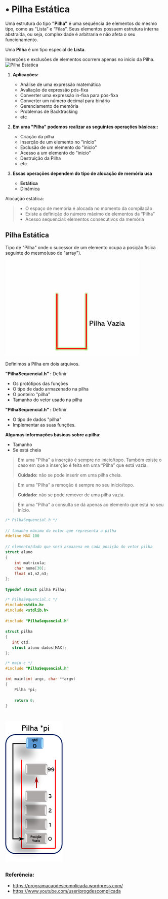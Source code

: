 # •	Pilha Estática 

Uma estrutura do tipo **"Pilha"** é uma sequência de elementos do mesmo tipo, como as “Lista” e “Filas”. Seus elementos possuem estrutura interna abstraída, ou seja, complexidade é arbitraria e não afeta o seu funcionamento.
 

Uma **Pilha** é um tipo especial de **Lista**.

Inserções e exclusões de elementos ocorrem apenas no início da Pilha.
![Pilha Estatica](https://github.com/augusto-vieira/LinguagemC_Pilha/tree/master/PilhaEstatica/img/gif)

1. **Aplicações:**
    - Análise de uma expressão matemática 
    - Avaliação de expressão pós-fixa
    - Converter uma expressão in-fixa para pós-fixa
    - Converter um número decimal para binário
    - Gerenciamento de memória
    - Problemas de Backtracking
    - etc


2. **Em uma "Pilha" podemos realizar as seguintes operações básicas::**
    - Criação da pilha
    - Inserção de um elemento no "início"
    - Exclusão de um elemento do "inicio"
    - Acesso a um elemento do "inicio"
    - Destruição da Pilha
    - etc


3. **Essas operações dependem do tipo de alocação de memória usa**
    - **Estática**
    - Dinâmica

Alocação estática:  

>- O espaço de memória é alocada no momento da compilação
>-  Existe a definição do número máximo de elementos da “Pilha”
>- Acesso sequencial: elementos consecutivos da memória 


## **Pilha Estática**
Tipo de "Pilha" onde o sucessor de um elemento ocupa a posição física seguinte do mesmo(uso de "array").

![Pilha pi](https://github.com/augusto-vieira/LinguagemC_Pilha/blob/master/PilhaEstatica/img/gif/Push_Pop.gif)


Definimos a Pilha em dois arquivos.

**"PilhaSequencial.h" :** Definir
- Os protótipos das funções
- O tipo de dado armazenado na pilha
- O ponteiro "pilha"
- Tamanho do vetor usado na pilha

**"PilhaSequencial.h" :** Definir
- O tipo de dados  "pilha"
- Implementar as suas funções. 


**Algumas informações básicas sobre a pilha:**
 - Tamanho
 - Se está cheia



>Em uma "Pilha" a inserção é sempre no início/topo. Também existe o caso em que a inserção é feita em uma “Pilha” que está vazia.
>
>**Cuidado:** não se pode inserir em uma pilha cheia.

>Em uma "Pilha" a remoção é sempre no seu início/topo.
>
>**Cuidado:** não se pode remover de uma pilha vazia.

> Em uma "Pilha" a consulta se dá apenas ao elemento que está no seu início.


``` C
/* PilhaSequencial.h */

// tamanho máximo do vetor que representa a pilha
#define MAX 100

// elemento/dado que será armazena em cada posição do vetor pilha
struct aluno
{
    int matricula;
    char nome[30];
    float n1,n2,n3;
};

typedef struct pilha Pilha;
```

``` c
/* PilhaSequencial.c */
#include<stdio.h>
#include <stdlib.h>

#include "PilhaSequencial.h"

struct pilha
{
   int qtd;
   struct aluno dados[MAX]; 
};
``` 

``` C
/* main.c */
#include "PilhaSequencial.h"

int main(int argc, char **argv)
{
    Pilha *pi;

    return 0;
}

```
# ![Criar Pilha](https://github.com/augusto-vieira/LinguagemC_Pilha/blob/master/PilhaEstatica/img/criar_Pilha.png)



### Referência:
- https://programacaodescomplicada.wordpress.com/
- https://www.youtube.com/user/progdescomplicada

